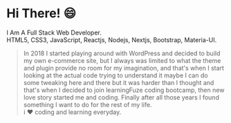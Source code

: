 # Hi There! :smile:
I Am A Full Stack Web Developer.<br>
HTML5, CSS3, JavaScript, Reactjs, Nodejs, Nextjs, Bootstrap, Materia-UI.<br>
>In 2018 I started playing around with WordPress and decided to build my own e-commerce site, but I always was limited to what the theme and plugin provide no room for my imagination, and that's when I start looking at the actual code trying to understand it maybe I can do some tweaking here and there but it was harder than I thought and that's when I decided to  join learningFuze coding bootcamp, then new love story started me and coding. Finally after all those years I found something I want to do for the rest of my life.<br>
i :heart: coding and learning everyday.

<!--
**malmossa/malmossa** is a ✨ _special_ ✨ repository because its `README.md` (this file) appears on your GitHub profile.

Here are some ideas to get you started:

- 🔭 I’m currently working on ...
- 🌱 I’m currently learning ...
- 👯 I’m looking to collaborate on ...
- 🤔 I’m looking for help with ...
- 💬 Ask me about ...
- 📫 How to reach me: ...
- 😄 Pronouns: ...
- ⚡ Fun fact: ...
-->

